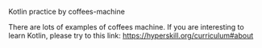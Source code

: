 Kotlin practice by coffees-machine

There are lots of examples of coffees machine. If you are interesting to learn Kotlin, please try to this link: https://hyperskill.org/curriculum#about

